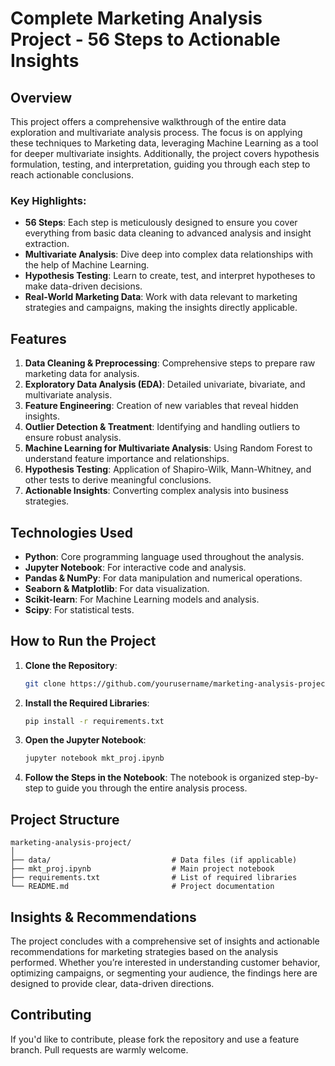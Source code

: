 # Complete Marketing Analysis Project - 56 Steps to Actionable Insights

## Overview

This project offers a comprehensive walkthrough of the entire data exploration and multivariate analysis process. The focus is on applying these techniques to Marketing data, leveraging Machine Learning as a tool for deeper multivariate insights. Additionally, the project covers hypothesis formulation, testing, and interpretation, guiding you through each step to reach actionable conclusions.

### Key Highlights:
- **56 Steps**: Each step is meticulously designed to ensure you cover everything from basic data cleaning to advanced analysis and insight extraction.
- **Multivariate Analysis**: Dive deep into complex data relationships with the help of Machine Learning.
- **Hypothesis Testing**: Learn to create, test, and interpret hypotheses to make data-driven decisions.
- **Real-World Marketing Data**: Work with data relevant to marketing strategies and campaigns, making the insights directly applicable.

## Features

1. **Data Cleaning & Preprocessing**: Comprehensive steps to prepare raw marketing data for analysis.
2. **Exploratory Data Analysis (EDA)**: Detailed univariate, bivariate, and multivariate analysis.
3. **Feature Engineering**: Creation of new variables that reveal hidden insights.
4. **Outlier Detection & Treatment**: Identifying and handling outliers to ensure robust analysis.
5. **Machine Learning for Multivariate Analysis**: Using Random Forest to understand feature importance and relationships.
6. **Hypothesis Testing**: Application of Shapiro-Wilk, Mann-Whitney, and other tests to derive meaningful conclusions.
7. **Actionable Insights**: Converting complex analysis into business strategies.

## Technologies Used

- **Python**: Core programming language used throughout the analysis.
- **Jupyter Notebook**: For interactive code and analysis.
- **Pandas & NumPy**: For data manipulation and numerical operations.
- **Seaborn & Matplotlib**: For data visualization.
- **Scikit-learn**: For Machine Learning models and analysis.
- **Scipy**: For statistical tests.

## How to Run the Project

1. **Clone the Repository**:
   ```bash
   git clone https://github.com/yourusername/marketing-analysis-project.git
   ```
2. **Install the Required Libraries**:
   ```bash
   pip install -r requirements.txt
   ```
3. **Open the Jupyter Notebook**:
   ```bash
   jupyter notebook mkt_proj.ipynb
   ```
4. **Follow the Steps in the Notebook**: The notebook is organized step-by-step to guide you through the entire analysis process.

## Project Structure

```
marketing-analysis-project/
│
├── data/                           # Data files (if applicable)
├── mkt_proj.ipynb                  # Main project notebook
├── requirements.txt                # List of required libraries
└── README.md                       # Project documentation
```

## Insights & Recommendations

The project concludes with a comprehensive set of insights and actionable recommendations for marketing strategies based on the analysis performed. Whether you’re interested in understanding customer behavior, optimizing campaigns, or segmenting your audience, the findings here are designed to provide clear, data-driven directions.

## Contributing

If you'd like to contribute, please fork the repository and use a feature branch. Pull requests are warmly welcome.
